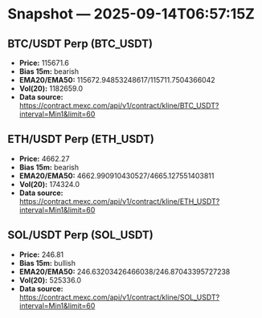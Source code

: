 # Snapshot — 2025-09-14T06:57:15Z

## BTC/USDT Perp (BTC_USDT)
- **Price:** 115671.6
- **Bias 15m:** bearish
- **EMA20/EMA50:** 115672.94853248617/115711.7504366042
- **Vol(20):** 1182659.0
- **Data source:** https://contract.mexc.com/api/v1/contract/kline/BTC_USDT?interval=Min1&limit=60

## ETH/USDT Perp (ETH_USDT)
- **Price:** 4662.27
- **Bias 15m:** bearish
- **EMA20/EMA50:** 4662.990910430527/4665.127551403811
- **Vol(20):** 174324.0
- **Data source:** https://contract.mexc.com/api/v1/contract/kline/ETH_USDT?interval=Min1&limit=60

## SOL/USDT Perp (SOL_USDT)
- **Price:** 246.81
- **Bias 15m:** bullish
- **EMA20/EMA50:** 246.63203426466038/246.87043395727238
- **Vol(20):** 525336.0
- **Data source:** https://contract.mexc.com/api/v1/contract/kline/SOL_USDT?interval=Min1&limit=60
